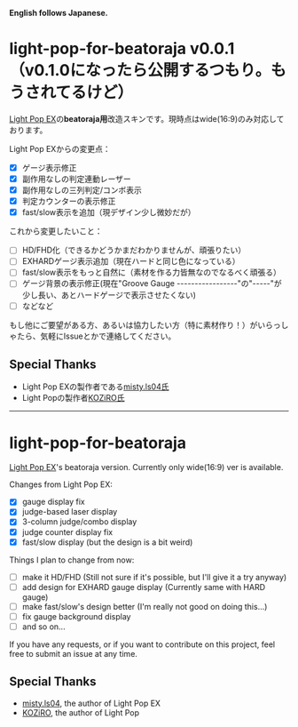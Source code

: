 **English follows Japanese.**

# light-pop-for-beatoraja v0.0.1（v0.1.0になったら公開するつもり。もうされてるけど）

 [Light Pop EX](https://mistyblue.info/lpex.html)の**beatoraja用**改造スキンです。現時点はwide(16:9)のみ対応しております。

Light Pop EXからの変更点：
* [x] ゲージ表示修正
* [x] 副作用なしの判定連動レーザー
* [x] 副作用なしの三列判定/コンボ表示
* [x] 判定カウンターの表示修正
* [x] fast/slow表示を追加（現デザイン少し微妙だが）

これから変更したいこと：

* [ ] HD/FHD化（できるかどうかまだわかりませんが、頑張りたい）
* [ ] EXHARDゲージ表示追加（現在ハードと同じ色になっている）
* [ ] fast/slow表示をもっと自然に（素材を作る力皆無なのでなるべく頑張る）
* [ ] ゲージ背景の表示修正(現在"Groove Gauge -----------------"の"-----"が少し長い、あとハードゲージで表示させたくない)
* [ ] などなど

もし他にご要望がある方、あるいは協力したい方（特に素材作り！）がいらっしゃたら、気軽にIssueとかで連絡してください。

## Special Thanks
* Light Pop EXの製作者である[misty.ls04氏](https://mistyblue.info/index.html)
* Light Popの製作者[KOZiRO氏](http://overactive.nobody.jp/)

<hr/>

# light-pop-for-beatoraja

[Light Pop EX](https://mistyblue.info/lpex.html)'s beatoraja version. Currently only wide(16:9) ver is available.

Changes from Light Pop EX:
* [x] gauge display fix
* [x] judge-based laser display
* [x] 3-column judge/combo display
* [x] judge counter display fix
* [x] fast/slow display (but the design is a bit weird)

Things I plan to change from now:
* [ ] make it HD/FHD (Still not sure if it's possible, but I'll give it a try anyway)
* [ ] add design for EXHARD gauge display (Currently same with HARD gauge) 
* [ ] make fast/slow's design better (I'm really not good on doing this...)
* [ ] fix gauge background display
* [ ] and so on...

If you have any requests, or if you want to contribute on this project, feel free to submit an issue at any time.

## Special Thanks
* [misty.ls04](https://mistyblue.info/index.html), the author of Light Pop EX
* [KOZiRO](http://overactive.nobody.jp/), the author of Light Pop
